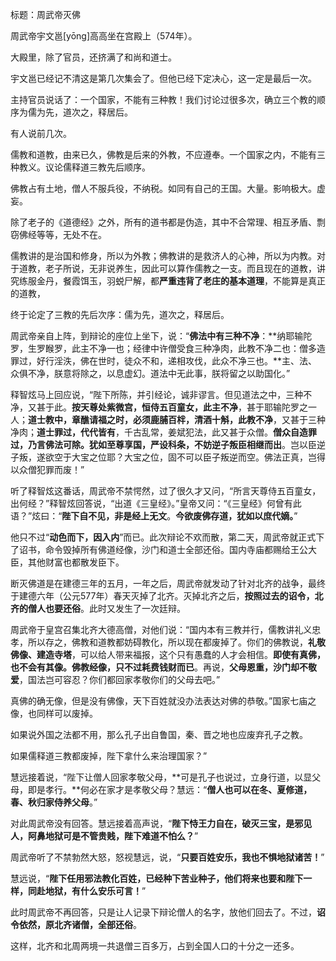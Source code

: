 标题：周武帝灭佛



周武帝宇文邕[yōng]高高坐在宫殿上（574年）。



大殿里，除了官员，还挤满了和尚和道士。

宇文邕已经记不清这是第几次集会了。但他已经下定决心，这一定是最后一次。



主持官员说话了：一个国家，不能有三种教！我们讨论过很多次，确立三个教的顺序为儒为先，道次之，释居后。



有人说前几次。

儒教和道教，由来已久，佛教是后来的外教，不应遵奉。一个国家之内，不能有三种教义。议论儒释道三教先后顺序。

佛教占有土地，僧人不服兵役，不纳税。如同有自己的王国。大量。影响极大。虚妄。



除了老子的《道德经》之外，所有的道书都是伪造，其中不合常理、相互矛盾、剽窃佛经等等，无处不在。

儒教讲的是治国和修身，所以为外教；佛教讲的是救济人的心神，所以为内教。对于道教，老子所说，无非说养生，因此可以算作儒教之一支。而且现在的道教，讲究练服金丹，餐霞饵玉，羽蜕尸解，都**严重违背了老庄的基本道理**，不能算是真正的道教，

终于论定了三教的先后次序：儒为先，道次之，释居后。



周武帝亲自上阵，到辩论的座位上坐下，说：“**佛法中有三种不净**：**纳耶输陀罗，生罗睺罗，此主不净一也；经律中许僧受食三种净肉，此教不净二也：僧多造罪过，好行淫泆，佛在世时，徒众不和，递相攻伐，此众不净三也。**主、法、众俱不净，朕意将除之，以息虚幻。道法中无此事，朕将留之以助国化。”

释智炫马上回应说，“陛下所陈，并引经论，诚非谬言。但见道法之中，三种不净，又甚于此。**按天尊处紫微宫，恒侍五百童女，此主不净**，甚于耶输陀罗之一人；**道士教中，章醮请福之时，必须鹿脯百柈，清酒十斛，此教不净**，又甚于三种净肉；**道士罪过，代代皆有**，千古乱常，姜斌犯法，此又甚于众僧。**僧众自造罪过，乃言佛法可除。犹如至尊享国，严设科条，不妨逆子叛臣相继而出**。岂以臣逆子叛，遂欲空于大宝之位耶？大宝之位，固不可以臣子叛逆而空。佛法正真，岂得以众僧犯罪而废！”

听了释智炫这番话，周武帝不禁愕然，过了很久才又问，“所言天尊侍五百童女，出何经？”释智炫回答说，“出道《三皇经》。”皇帝又问：“《三皇经》何曾有此语？”炫曰：“**陛下自不见，非是经上无文**。**今欲废佛存道，犹如以庶代嫡。**”

他只不过“**动色而下，因入内**”而已。此次辩论不欢而散，第二天，周武帝就正式下了诏书，命令毁掉所有佛道经像，沙门和道士全部还俗。国内寺庙都赐给王公大臣，其他财富也都散发臣下。



断灭佛道是在建德三年的五月，一年之后，周武帝就发动了针对北齐的战争，最终于建德六年（公元577年）春天灭掉了北齐。灭掉北齐之后，**按照过去的诏令，北齐的僧人也要还俗**。此时又发生了一次廷辩。

周武帝于皇宫召集北齐大德高僧，对他们说：“国内本有三教并行，儒教讲礼义忠孝，所以存之，佛教和道教都妨碍教化，所以现在都废掉了。你们的佛教说，**礼敬佛像、建造寺塔**，可以给人带来福报，这个只有愚蠢的人才会相信。**即使有真佛，也不会有其像。佛教经像，只不过耗费钱财而已**。再说，**父母恩重，沙门却不敬爱**，国法岂可容忍？你们都回家孝敬你们的父母去吧。”

真佛的确无像，但是没有佛像，天下百姓就没办法表达对佛的恭敬。”国家七庙之像，也同样可以废掉。

如果说外国之法都不用，那么孔子出自鲁国，秦、晋之地也应废弃孔子之教。

如果儒释道三教都废掉，陛下拿什么来治理国家？”

慧远接着说，“陛下让僧人回家孝敬父母，**可是孔子也说过，立身行道，以显父母，即是孝行。**何必在家才是孝敬父母？慧远：“**僧人也可以在冬、夏修道，春、秋归家侍养父母**。”



对此周武帝没有回答。慧远接着高声说，“**陛下恃王力自在，破灭三宝，是邪见人，阿鼻地狱可是不管贵贱，陛下难道不怕么？**”

周武帝听了不禁勃然大怒，怒视慧远，说，“**只要百姓安乐，我也不惧地狱诸苦！**”

慧远说，“**陛下任用邪法教化百姓，已经种下苦业种子，他们将来也要和陛下一样，同赴地狱，有什么安乐可言！**”

此时周武帝不再回答，只是让人记录下辩论僧人的名字，放他们回去了。不过，**诏令依然，原北齐诸僧，全部还俗**。

这样，北齐和北周两境一共退僧三百多万，占到全国人口的十分之一还多。

